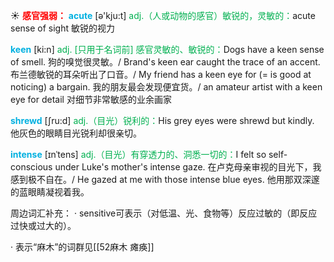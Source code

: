 ☀ <font color="red">**感官强弱：**</font>
<font color="sky blue">**acute**</font> [ə'kju:t] 
<font color="#00b050">adj.（人或动物的感官）敏锐的，灵敏的：</font>acute sense of sight 敏锐的视力
           
<font color="sky blue">**keen**</font> [ki:n]
<font color="#00b050">adj. [只用于名词前] 感官灵敏的、敏锐的：</font>Dogs have a keen sense of smell. 狗的嗅觉很灵敏。/ Brand's keen ear caught the trace of an accent. 布兰德敏锐的耳朵听出了口音。/ My friend has a keen eye for (= is good at noticing) a bargain. 我的朋友最会发现便宜货。/ an amateur artist with a keen eye for detail 对细节非常敏感的业余画家           

<font color="sky blue">**shrewd**</font> [ʃru:d]
<font color="#00b050">adj.（目光）锐利的：</font>His grey eyes were shrewd but kindly. 他灰色的眼睛目光锐利却很亲切。
           
<font color="sky blue">**intense**</font> [ɪnˈtens]
<font color="#00b050">adj.（目光）有穿透力的、洞悉一切的：</font>I felt so self-conscious under Luke's mother's intense gaze. 在卢克母亲审视的目光下，我感到极不自在。/ He gazed at me with those intense blue eyes. 他用那双深邃的蓝眼睛凝视着我。

周边词汇补充：
· sensitive可表示（对低温、光、食物等）反应过敏的（即反应过快或过大的）。

· 表示“麻木”的词群见[[52麻木 瘫痪]]
